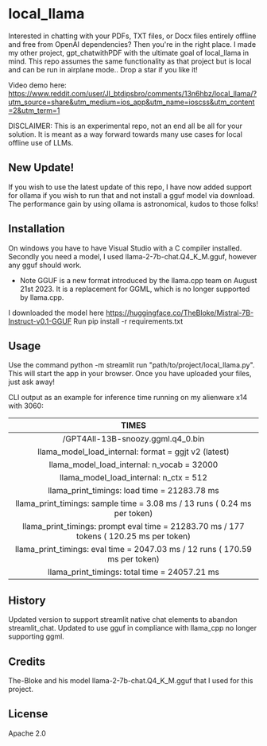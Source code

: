 # local_llama

Interested in chatting with your PDFs, TXT files, or Docx files entirely offline and free from OpenAI dependencies? Then you're in the right place. I made my other project, gpt_chatwithPDF with the ultimate goal of local_llama in mind. This repo assumes the same functionality as that project but is local and can be run in airplane mode.. Drop a star if you like it!

Video demo here: https://www.reddit.com/user/Jl_btdipsbro/comments/13n6hbz/local_llama/?utm_source=share&utm_medium=ios_app&utm_name=ioscss&utm_content=2&utm_term=1

DISCLAIMER: This is an experimental repo, not an end all be all for your solution. It is meant as a way forward towards many use cases for local offline use of LLMs.

## New Update!

If you wish to use the latest update of this repo, I have now added support for ollama if you wish to run that and not install a gguf model via download. The performance gain by using ollama is astronomical, kudos to those folks!

## Installation

On windows you have to have Visual Studio with a C compiler installed. 
Secondly you need a model, I used llama-2-7b-chat.Q4_K_M.gguf, however any gguf should work. 

* Note GGUF is a new format introduced by the llama.cpp team on August 21st 2023. It is a replacement for GGML, which is no longer supported by llama.cpp.

I downloaded the model here https://huggingface.co/TheBloke/Mistral-7B-Instruct-v0.1-GGUF
Run pip install -r requirements.txt

## Usage

Use the command python -m streamlit run "path/to/project/local_llama.py". This will start the app in your browser. Once you have uploaded your files, just ask away!

CLI output as an example for inference time running on my alienware x14 with 3060:

|                                     TIMES                                                   |
| :-----------------------------------------------------------------------------------------: |
|/GPT4All-13B-snoozy.ggml.q4_0.bin                                                            |
|llama_model_load_internal: format     = ggjt v2 (latest)                                     |
|llama_model_load_internal: n_vocab    = 32000                                                |
|llama_model_load_internal: n_ctx      = 512                                                  |
|llama_print_timings:        load time = 21283.78 ms                                          |
|llama_print_timings:      sample time =     3.08 ms /    13 runs   (    0.24 ms per token)   |
|llama_print_timings: prompt eval time = 21283.70 ms /   177 tokens (  120.25 ms per token)   |
|llama_print_timings:        eval time =  2047.03 ms /    12 runs   (  170.59 ms per token)   |
|llama_print_timings:       total time = 24057.21 ms                                          |


## History

Updated version to support streamlit native chat elements to abandon streamlit_chat.
Updated to use gguf in compliance with llama_cpp no longer supporting ggml.

## Credits

The-Bloke and his model llama-2-7b-chat.Q4_K_M.gguf that I used for this project.

## License

Apache 2.0
